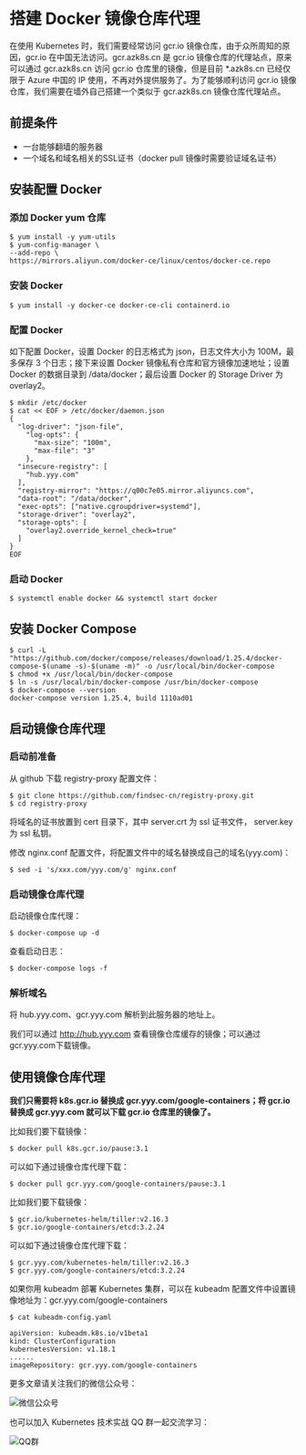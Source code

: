 # 搭建 Docker 镜像仓库代理

在使用 Kubernetes 时，我们需要经常访问 gcr.io 镜像仓库，由于众所周知的原因，gcr.io 在中国无法访问。gcr.azk8s.cn 是 gcr.io 镜像仓库的代理站点，原来可以通过 gcr.azk8s.cn 访问 gcr.io 仓库里的镜像，但是目前 *.azk8s.cn 已经仅限于 Azure 中国的 IP 使用，不再对外提供服务了。为了能够顺利访问 gcr.io 镜像仓库，我们需要在墙外自己搭建一个类似于 gcr.azk8s.cn 镜像仓库代理站点。

## 前提条件

- 一台能够翻墙的服务器
- 一个域名和域名相关的SSL证书（docker pull 镜像时需要验证域名证书）

## 安装配置 Docker

### 添加 Docker yum 仓库

    $ yum install -y yum-utils
    $ yum-config-manager \
    --add-repo \
    https://mirrors.aliyun.com/docker-ce/linux/centos/docker-ce.repo

### 安装 Docker

    $ yum install -y docker-ce docker-ce-cli containerd.io

### 配置 Docker

如下配置 Docker，设置 Docker 的日志格式为 json，日志文件大小为 100M，最多保存 3 个日志；接下来设置 Docker 镜像私有仓库和官方镜像加速地址；设置 Docker 的数据目录到 /data/docker；最后设置 Docker 的 Storage Driver 为 overlay2。

    $ mkdir /etc/docker
    $ cat << EOF > /etc/docker/daemon.json
    {
      "log-driver": "json-file",
        "log-opts": {
          "max-size": "100m",
          "max-file": "3"
        },
      "insecure-registry": [
        "hub.yyy.com"
      ],
      "registry-mirror": "https://q00c7e05.mirror.aliyuncs.com",
      "data-root": "/data/docker",
      "exec-opts": ["native.cgroupdriver=systemd"],
      "storage-driver": "overlay2",
      "storage-opts": [
        "overlay2.override_kernel_check=true"
      ]
    }
    EOF

### 启动 Docker

    $ systemctl enable docker && systemctl start docker

## 安装 Docker Compose

    $ curl -L "https://github.com/docker/compose/releases/download/1.25.4/docker-compose-$(uname -s)-$(uname -m)" -o /usr/local/bin/docker-compose
    $ chmod +x /usr/local/bin/docker-compose
    $ ln -s /usr/local/bin/docker-compose /usr/bin/docker-compose
    $ docker-compose --version
    docker-compose version 1.25.4, build 1110ad01

## 启动镜像仓库代理

### 启动前准备

从 github 下载 registry-proxy 配置文件：

    $ git clone https://github.com/findsec-cn/registry-proxy.git
    $ cd registry-proxy

将域名的证书放置到 cert 目录下，其中 server.crt 为 ssl 证书文件， server.key 为 ssl 私钥。

修改 nginx.conf 配置文件，将配置文件中的域名替换成自己的域名(yyy.com)：

    $ sed -i 's/xxx.com/yyy.com/g' nginx.conf

### 启动镜像仓库代理

启动镜像仓库代理：

    $ docker-compose up -d

查看启动日志：

    $ docker-compose logs -f

### 解析域名

将 hub.yyy.com、gcr.yyy.com 解析到此服务器的地址上。

我们可以通过 http://hub.yyy.com 查看镜像仓库缓存的镜像；可以通过gcr.yyy.com下载镜像。

## 使用镜像仓库代理

**我们只需要将 k8s.gcr.io 替换成 gcr.yyy.com/google-containers；将 gcr.io 替换成 gcr.yyy.com 就可以下载 gcr.io 仓库里的镜像了。**

比如我们要下载镜像：

    $ docker pull k8s.gcr.io/pause:3.1

可以如下通过镜像仓库代理下载：

    $ docker pull gcr.yyy.com/google-containers/pause:3.1

比如我们要下载镜像：

    $ gcr.io/kubernetes-helm/tiller:v2.16.3
    $ gcr.io/google-containers/etcd:3.2.24

可以如下通过镜像仓库代理下载：

    $ gcr.yyy.com/kubernetes-helm/tiller:v2.16.3
    $ gcr.yyy.com/google-containers/etcd:3.2.24

如果你用 kubeadm 部署 Kubernetes 集群，可以在 kubeadm 配置文件中设置镜像地址为：gcr.yyy.com/google-containers

    $ cat kubeadm-config.yaml

    apiVersion: kubeadm.k8s.io/v1beta1
    kind: ClusterConfiguration
    kubernetesVersion: v1.18.1
    ......
    imageRepository: gcr.yyy.com/google-containers

更多文章请关注我们的微信公众号：

![微信公众号](https://github.com/findsec-cn/registry-proxy/raw/master/imgs/wechat.jpg)

也可以加入 Kubernetes 技术实战 QQ 群一起交流学习：

![QQ群](https://github.com/findsec-cn/registry-proxy/raw/master/imgs/qq.jpg)

